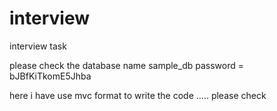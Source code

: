 # interview
interview task


please check the database name sample_db
password = bJBfKiTkomE5Jhba

here i have use mvc format to write the code ..... please check
